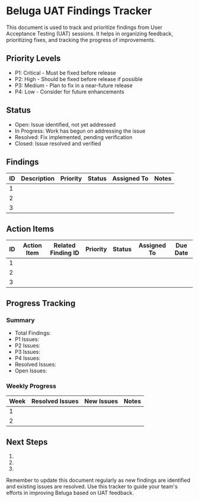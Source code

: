 # Beluga UAT Findings Tracker

This document is used to track and prioritize findings from User Acceptance Testing (UAT) sessions. It helps in organizing feedback, prioritizing fixes, and tracking the progress of improvements.

## Priority Levels

- P1: Critical - Must be fixed before release
- P2: High - Should be fixed before release if possible
- P3: Medium - Plan to fix in a near-future release
- P4: Low - Consider for future enhancements

## Status

- Open: Issue identified, not yet addressed
- In Progress: Work has begun on addressing the issue
- Resolved: Fix implemented, pending verification
- Closed: Issue resolved and verified

## Findings

| ID | Description | Priority | Status | Assigned To | Notes |
|----|-------------|----------|--------|-------------|-------|
| 1  |             |          |        |             |       |
| 2  |             |          |        |             |       |
| 3  |             |          |        |             |       |

## Action Items

| ID | Action Item | Related Finding ID | Priority | Status | Assigned To | Due Date |
|----|-------------|---------------------|----------|--------|-------------|----------|
| 1  |             |                     |          |        |             |          |
| 2  |             |                     |          |        |             |          |
| 3  |             |                     |          |        |             |          |

## Progress Tracking

### Summary

- Total Findings: 
- P1 Issues: 
- P2 Issues: 
- P3 Issues: 
- P4 Issues: 
- Resolved Issues: 
- Open Issues: 

### Weekly Progress

| Week | Resolved Issues | New Issues | Notes |
|------|-----------------|------------|-------|
| 1    |                 |            |       |
| 2    |                 |            |       |

## Next Steps

1. 
2. 
3. 

Remember to update this document regularly as new findings are identified and existing issues are resolved. Use this tracker to guide your team's efforts in improving Beluga based on UAT feedback.

